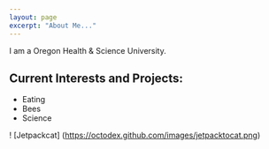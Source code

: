 ```yaml
---
layout: page
excerpt: "About Me..."
---
```


I am a Oregon Health & Science University.

## Current Interests and Projects:

- Eating
- Bees
- Science

! [Jetpackcat] (https://octodex.github.com/images/jetpacktocat.png)
